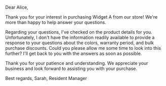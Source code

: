 Dear Alice,

Thank you for your interest in purchasing Widget A from our store! We're more than happy to help answer your questions.

Regarding your questions, I've checked on the product details for you. Unfortunately, I don't have the information readily available to provide a response to your questions about the colors, warranty period, and bulk purchase discounts. Could you please allow me some time to look into this further? I'll get back to you with the answers as soon as possible.

Thank you for your patience and understanding. We appreciate your business and look forward to assisting you with your purchase.

Best regards,
Sarah, Resident Manager